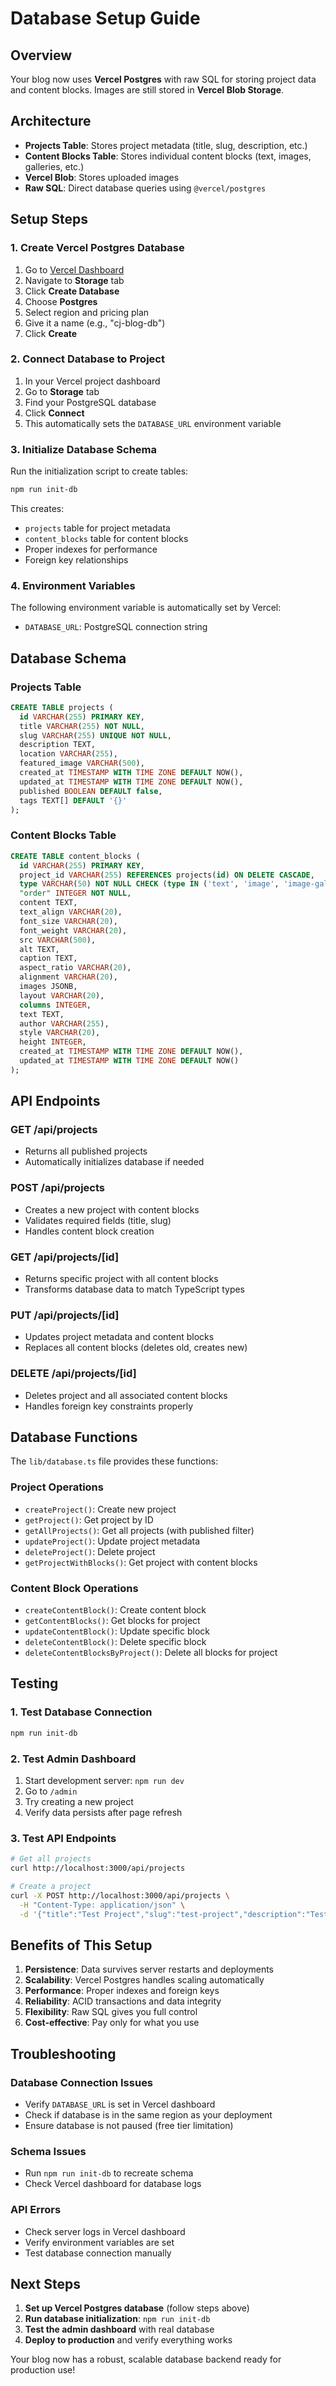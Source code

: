 # Database Setup Guide

## Overview

Your blog now uses **Vercel Postgres** with raw SQL for storing project data and content blocks. Images are still stored in **Vercel Blob Storage**.

## Architecture

- **Projects Table**: Stores project metadata (title, slug, description, etc.)
- **Content Blocks Table**: Stores individual content blocks (text, images, galleries, etc.)
- **Vercel Blob**: Stores uploaded images
- **Raw SQL**: Direct database queries using `@vercel/postgres`

## Setup Steps

### 1. Create Vercel Postgres Database

1. Go to [Vercel Dashboard](https://vercel.com/dashboard)
2. Navigate to **Storage** tab
3. Click **Create Database**
4. Choose **Postgres**
5. Select region and pricing plan
6. Give it a name (e.g., "cj-blog-db")
7. Click **Create**

### 2. Connect Database to Project

1. In your Vercel project dashboard
2. Go to **Storage** tab
3. Find your PostgreSQL database
4. Click **Connect**
5. This automatically sets the `DATABASE_URL` environment variable

### 3. Initialize Database Schema

Run the initialization script to create tables:

```bash
npm run init-db
```

This creates:

- `projects` table for project metadata
- `content_blocks` table for content blocks
- Proper indexes for performance
- Foreign key relationships

### 4. Environment Variables

The following environment variable is automatically set by Vercel:

- `DATABASE_URL`: PostgreSQL connection string

## Database Schema

### Projects Table

```sql
CREATE TABLE projects (
  id VARCHAR(255) PRIMARY KEY,
  title VARCHAR(255) NOT NULL,
  slug VARCHAR(255) UNIQUE NOT NULL,
  description TEXT,
  location VARCHAR(255),
  featured_image VARCHAR(500),
  created_at TIMESTAMP WITH TIME ZONE DEFAULT NOW(),
  updated_at TIMESTAMP WITH TIME ZONE DEFAULT NOW(),
  published BOOLEAN DEFAULT false,
  tags TEXT[] DEFAULT '{}'
);
```

### Content Blocks Table

```sql
CREATE TABLE content_blocks (
  id VARCHAR(255) PRIMARY KEY,
  project_id VARCHAR(255) REFERENCES projects(id) ON DELETE CASCADE,
  type VARCHAR(50) NOT NULL CHECK (type IN ('text', 'image', 'image-gallery', 'quote', 'spacer')),
  "order" INTEGER NOT NULL,
  content TEXT,
  text_align VARCHAR(20),
  font_size VARCHAR(20),
  font_weight VARCHAR(20),
  src VARCHAR(500),
  alt TEXT,
  caption TEXT,
  aspect_ratio VARCHAR(20),
  alignment VARCHAR(20),
  images JSONB,
  layout VARCHAR(20),
  columns INTEGER,
  text TEXT,
  author VARCHAR(255),
  style VARCHAR(20),
  height INTEGER,
  created_at TIMESTAMP WITH TIME ZONE DEFAULT NOW(),
  updated_at TIMESTAMP WITH TIME ZONE DEFAULT NOW()
);
```

## API Endpoints

### GET /api/projects

- Returns all published projects
- Automatically initializes database if needed

### POST /api/projects

- Creates a new project with content blocks
- Validates required fields (title, slug)
- Handles content block creation

### GET /api/projects/[id]

- Returns specific project with all content blocks
- Transforms database data to match TypeScript types

### PUT /api/projects/[id]

- Updates project metadata and content blocks
- Replaces all content blocks (deletes old, creates new)

### DELETE /api/projects/[id]

- Deletes project and all associated content blocks
- Handles foreign key constraints properly

## Database Functions

The `lib/database.ts` file provides these functions:

### Project Operations

- `createProject()`: Create new project
- `getProject()`: Get project by ID
- `getAllProjects()`: Get all projects (with published filter)
- `updateProject()`: Update project metadata
- `deleteProject()`: Delete project
- `getProjectWithBlocks()`: Get project with content blocks

### Content Block Operations

- `createContentBlock()`: Create content block
- `getContentBlocks()`: Get blocks for project
- `updateContentBlock()`: Update specific block
- `deleteContentBlock()`: Delete specific block
- `deleteContentBlocksByProject()`: Delete all blocks for project

## Testing

### 1. Test Database Connection

```bash
npm run init-db
```

### 2. Test Admin Dashboard

1. Start development server: `npm run dev`
2. Go to `/admin`
3. Try creating a new project
4. Verify data persists after page refresh

### 3. Test API Endpoints

```bash
# Get all projects
curl http://localhost:3000/api/projects

# Create a project
curl -X POST http://localhost:3000/api/projects \
  -H "Content-Type: application/json" \
  -d '{"title":"Test Project","slug":"test-project","description":"Test description"}'
```

## Benefits of This Setup

1. **Persistence**: Data survives server restarts and deployments
2. **Scalability**: Vercel Postgres handles scaling automatically
3. **Performance**: Proper indexes and foreign keys
4. **Reliability**: ACID transactions and data integrity
5. **Flexibility**: Raw SQL gives you full control
6. **Cost-effective**: Pay only for what you use

## Troubleshooting

### Database Connection Issues

- Verify `DATABASE_URL` is set in Vercel dashboard
- Check if database is in the same region as your deployment
- Ensure database is not paused (free tier limitation)

### Schema Issues

- Run `npm run init-db` to recreate schema
- Check Vercel dashboard for database logs

### API Errors

- Check server logs in Vercel dashboard
- Verify environment variables are set
- Test database connection manually

## Next Steps

1. **Set up Vercel Postgres database** (follow steps above)
2. **Run database initialization**: `npm run init-db`
3. **Test the admin dashboard** with real database
4. **Deploy to production** and verify everything works

Your blog now has a robust, scalable database backend ready for production use!
